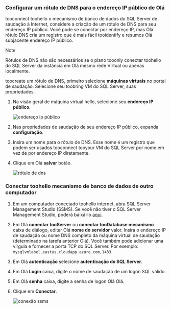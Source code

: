 ### <a name="configure-a-dns-label-for-hello-public-ip-address"></a>Configurar um rótulo de DNS para o endereço IP público de Olá

tooconnect toohello o mecanismo de banco de dados do SQL Server de saudação à Internet, considere a criação de um rótulo de DNS para seu endereço IP público. Você pode se conectar por endereço IP, mas Olá rótulo DNS cria um registro que é mais fácil tooidentify e resumos Olá subjacente endereço IP público.

> [!NOTE]
> Rótulos de DNS não são necessários se o plano tooonly conectar toohello do SQL Server da instância em Olá mesmo rede Virtual ou apenas localmente.

toocreate um rótulo de DNS, primeiro selecione **máquinas virtuais** no portal de saudação. Selecione seu toobring VM do SQL Server, suas propriedades.

1. Na visão geral de máquina virtual hello, selecione seu **endereço IP público**.

    ![endereço ip público](./media/virtual-machines-sql-server-connection-steps/rm-public-ip-address.png)

1. Nas propriedades de saudação de seu endereço IP público, expanda **configuração**.

1. Insira um nome para o rótulo de DNS. Esse nome é um registro que podem ser usados tooconnect tooyour VM do SQL Server por nome em vez de por endereço IP diretamente.

1. Clique em Olá **salvar** botão.

    ![rótulo de dns](./media/virtual-machines-sql-server-connection-steps/rm-dns-label.png)

### <a name="connect-toohello-database-engine-from-another-computer"></a>Conectar toohello mecanismo de banco de dados de outro computador

1. Em um computador conectado toohello internet, abra SQL Server Management Studio (SSMS). Se você não tiver o SQL Server Management Studio, poderá baixá-lo [aqui](https://docs.microsoft.com/sql/ssms/download-sql-server-management-studio-ssms).

1. Em Olá **conectar tooServer** ou **conectar tooDatabase mecanismo** caixa de diálogo, editar Olá **nome do servidor** valor. Insira o endereço IP de saudação ou nome DNS completo da máquina virtual de saudação (determinado na tarefa anterior Olá). Você também pode adicionar uma vírgula e fornecer a porta TCP do SQL Server. Por exemplo: `mysqlvmlabel.eastus.cloudapp.azure.com,1433`.

1. Em Olá **autenticação** selecione **autenticação do SQL Server**.

1. Em Olá **Login** caixa, digite o nome de saudação de um logon SQL válido.

1. Em Olá **senha** caixa, digite a senha de logon Olá Olá.

1. Clique em **Conectar**.

    ![conexão ssms](./media/virtual-machines-sql-server-connection-steps/rm-ssms-connect.png)